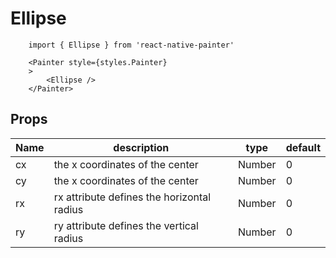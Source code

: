 # Ellipse

```JS
    import { Ellipse } from 'react-native-painter'

    <Painter style={styles.Painter} 
    >
        <Ellipse />      
    </Painter>
```

## Props

| Name | description | type | default |
| --- | --- | --- | --- |
| cx | the x coordinates of the center  | Number | 0 |
| cy | the x coordinates of the center | Number | 0 |
| rx | rx attribute defines the horizontal radius | Number | 0 |
| ry | ry attribute defines the vertical radius | Number | 0 |

